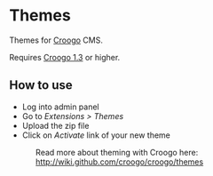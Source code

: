 <h1>Themes</h1>

<p>Themes for <a href="http://croogo.org">Croogo</a> CMS.<p>
<p>Requires <a href="http://github.com/croogo/croogo/downloads">Croogo 1.3</a> or higher.</p>

<h2>How to use</h2>

<ul>
	<li>Log into admin panel</li>
	<li>Go to  <i>Extensions &gt; Themes</i></li>
	<li>Upload the zip file</li>
	<li>Click on <i>Activate</i> link of your new theme</li>
<ul>

<p>Read more about theming with Croogo here: <a href="http://wiki.github.com/croogo/croogo/themes">http://wiki.github.com/croogo/croogo/themes</a></p>
